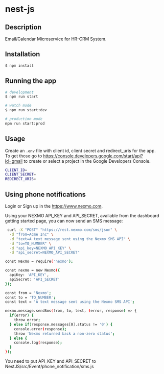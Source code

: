 # nest-js

## Description

Email/Calendar Microservice for HR-CRM System.

## Installation

```bash
$ npm install
```

## Running the app

```bash
# development
$ npm run start

# watch mode
$ npm run start:dev

# production mode
npm run start:prod
```

## Usage

Create an `.env` file with client id, client secret and redirect_uris for the app. To get those go to https://console.developers.google.com/start/api?id=gmail to create or select a project in the Google Developers Console.

```bash
CLIENT_ID=
CLIENT_SECRET=
REDIRECT_URIS=
```
## Using phone notifications
Login or Sign up in the https://www.nexmo.com.

Using your NEXMO API_KEY and API_SECRET, available from the dashboard getting started page, you can now send an SMS message:
```bash
 curl -X "POST" "https://rest.nexmo.com/sms/json" \
  -d "from=Acme Inc" \
  -d "text=A text message sent using the Nexmo SMS API" \
  -d "to=TO_NUMBER" \
  -d "api_key=NEXMO_API_KEY" \
  -d "api_secret=NEXMO_API_SECRET"
```

```bash
const Nexmo = require('nexmo');

const nexmo = new Nexmo({
  apiKey: 'API_KEY',
  apiSecret: 'API_SECRET'
});

const from = 'Nexmo';
const to = 'TO_NUMBER';
const text = 'A text message sent using the Nexmo SMS API';

nexmo.message.sendSms(from, to, text, (error, response) => {
  if(error) {
    throw error;
  } else if(response.messages[0].status != '0') {
    console.error(response);
    throw 'Nexmo returned back a non-zero status';
  } else {
    console.log(response);
  }
});
```
You need to put API_KEY and API_SECRET to NestJS/src/Event/phone_notification/sms.js
